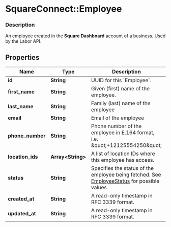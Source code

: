 # SquareConnect::Employee

### Description

An employee created in the **Square Dashboard** account of a business.  Used by the Labor API.

## Properties
Name | Type | Description | Notes
------------ | ------------- | ------------- | -------------
**id** | **String** | UUID for this &#x60;Employee&#x60;. | [optional] 
**first_name** | **String** | Given (first) name of the employee. | [optional] 
**last_name** | **String** | Family (last) name of the employee | [optional] 
**email** | **String** | Email of the employee | [optional] 
**phone_number** | **String** | Phone number of the employee in E.164 format, i.e. \&quot;+12125554250\&quot; | [optional] 
**location_ids** | **Array&lt;String&gt;** | A list of location IDs where this employee has access. | [optional] 
**status** | **String** | Specifies the status of the employee being fetched. See [EmployeeStatus](#type-employeestatus) for possible values | [optional] 
**created_at** | **String** | A read-only timestamp in RFC 3339 format. | [optional] 
**updated_at** | **String** | A read-only timestamp in RFC 3339 format. | [optional] 


